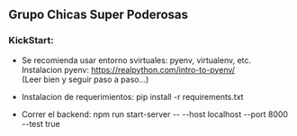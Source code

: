 ## Grupo Chicas Super Poderosas



### KickStart:
* Se recomienda usar entorno svirtuales: pyenv, virtualenv, etc.     
    Instalacion pyenv: https://realpython.com/intro-to-pyenv/   
    (Leer bien y seguir paso a paso...)

* Instalacion de requerimientos: pip install -r requirements.txt

* Correr el backend:
    npm run start-server -- --host localhost --port 8000 --test true

